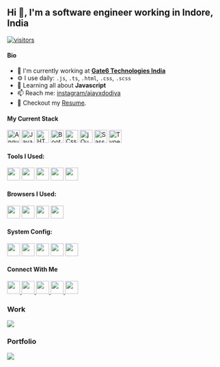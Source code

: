 

## Hi 👋, I'm a software engineer working in Indore, India

<p align="left">  
  
  <a href="https://github.com/ajayxdodiya/">
    <img src="https://komarev.com/ghpvc/?username=ajayxdodiya" alt="visitors" />
  </a>

</p>

#### Bio

- 🏢 I'm currently working at **[Gate6 Technologies India](https://gate6.com)**
- ⚙️ I use daily: `.js`, `.ts`, `.html`, `.css`, `.scss`
- 🌱 Learning all about **Javascript**
- 📫 Reach me: [instagram/ajayxdodiya](https://instagram.com/ajayxdodiya)
- 📝 Checkout my [Resume](https://ajaydodiya.com/resume.html).

#### My Current Stack

<img height="30" src="https://img.shields.io/badge/Angular-DD0031?style=for-the-badge&logo=angular&logoColor=white" alt="Angular"> <img height="30" src="https://img.shields.io/badge/JavaScript-323330?style=for-the-badge&logo=javascript&logoColor=fff" alt="JavaScript"> <img height="30" src="https://img.shields.io/badge/HTML5-E34F26?style=for-the-badge&logo=html5&logoColor=white" alt="HTML"> <img height="30" src="https://img.shields.io/badge/Bootstrap-563D7C?style=for-the-badge&logo=bootstrap&logoColor=white" alt="Bootstrap"> <img height="30" src="https://img.shields.io/badge/CSS3-1572B6?style=for-the-badge&logo=css3&logoColor=white" alt="Css"> <img height="30" src="https://img.shields.io/badge/jQuery-0769AD?style=for-the-badge&logo=jquery&logoColor=white" alt="jQuery"> <img height="30" src="https://img.shields.io/badge/Sass-CC6699?style=for-the-badge&logo=sass&logoColor=white" alt="Sass"> <img height="30" src="https://img.shields.io/badge/TypeScript-007ACC?style=for-the-badge&logo=typescript&logoColor=white" alt="TypeScript">

#### Tools I Used:
<p float="left">
<img height="30" src="https://img.shields.io/badge/VSCode-0078D4?style=for-the-badge&logo=visual%20studio%20code&logoColor=white" /> 
<img height="30" src="https://img.shields.io/badge/GIT-E44C30?style=for-the-badge&logo=git&logoColor=white" /> 
<img height="30" src="https://img.shields.io/badge/Photoshop-31A8FF?style=for-the-badge&logo=Adobe%20Photoshop&logoColor=white" /> 
<img height="30" src="https://img.shields.io/badge/Adobe%20XD-470137?style=for-the-badge&logo=Adobe%20XD&logoColor=white" /> 
<img height="30" src="https://img.shields.io/badge/sublime_text-%23575757.svg?&style=for-the-badge&logo=sublime-text&logoColor=fff" /> 
</p>


#### Browsers I Used:

<p float="left">
<img height="30" src="https://img.shields.io/badge/Chrome-4285F4?style=for-the-badge&logo=Google-chrome&logoColor=white" /> 
<img height="30" src="https://img.shields.io/badge/Brave-FF1B2D?style=for-the-badge&logo=Brave&logoColor=white" /> 
<img height="30" src="https://img.shields.io/badge/Firefox-FF7139?style=for-the-badge&logo=Firefox-Browser&logoColor=white" /> 
<img height="30" src="https://img.shields.io/badge/Opera-FF1B2D?style=for-the-badge&logo=Opera&logoColor=white" /> 
</p>

#### System Config:

<p float="left">
<img height="30" src="https://img.shields.io/badge/lenovo-E2231A?style=for-the-badge&logo=lenovo&logoColor=white" /> 
<img height="30" src="https://img.shields.io/badge/Windows-0078D6?style=for-the-badge&logo=windows&logoColor=white" /> 
<img height="30" src="https://img.shields.io/badge/Intel%20Core_i5_10th-0071C5?style=for-the-badge&logo=intel&logoColor=white" /> 
<img height="30" src="https://img.shields.io/badge/NVIDIA-Geforce_MX250-76B900?style=for-the-badge&logo=nvidia&logoColor=white" /> 
<img height="30" src="https://img.shields.io/badge/RAM-16GB-000000?style=for-the-badge&logoColor=white" /> 
</p>

#### Connect With Me
<p left="center">
    <a href="https://facebook.com/ajayxdodiya">
      <img src="https://img.shields.io/badge/Facebook-1877F2?style=for-the-badge&logo=facebook&logoColor=white" height=30>
    </a> 
    <a href="https://instagram.com/ajayxdodiya">
      <img src="https://img.shields.io/badge/Instagram-E4405F?style=for-the-badge&logo=instagram&logoColor=white" height=30>
    </a> 
    <a href="https://www.linkedin.com/in/ajayxdodiya">
      <img src="https://img.shields.io/badge/LinkedIn-0077B5?style=for-the-badge&logo=linkedin&logoColor=white" height=30>
    </a> 
    <a href="https://twitter.com/ajayxdodiya">
      <img src="https://img.shields.io/badge/Twitter-1DA1F2?style=for-the-badge&logo=twitter&logoColor=white" height=30>
    </a> 
    <a href="https://wa.me/919179535577">
      <img src="https://img.shields.io/badge/WhatsApp-25D366?style=for-the-badge&logo=whatsapp&logoColor=white" height=30>
    </a> 
</p>

### Work
<p left="center">
<img src="https://cr-ss-service.azurewebsites.net/api/ScreenShot?widget=work-experience&username=ajayxdodiya&logos=true&branding=false">
</p>

### Portfolio
<p left="center">
<img src="https://cr-ss-service.azurewebsites.net/api/ScreenShot?widget=portfolio&username=ajayxdodiya&logos=true&branding=false">
</p>

